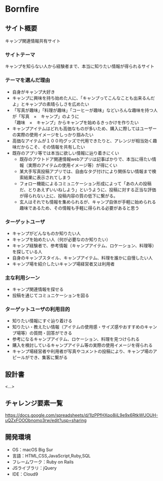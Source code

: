 # Bornfire

## サイト概要
キャンプ関連情報共有サイト

### サイトテーマ
キャンプを知らない人から経験者まで、本当に知りたい情報が得られるサイト

### テーマを選んだ理由
- 自身がキャンプ大好き
- キャンプに興味を持ち始めた人に、「キャンプってこんなことも出来るんだよ」とキャンプの素晴らしさを広めたい
- 「写真が趣味」「料理が趣味」「コーヒーが趣味」などいろんな趣味を持つ人が「写真　×　キャンプ」のように<br>「趣味　×　キャンプ」からキャンプを始めるきっかけを作りたい
- キャンプアイテムはどれも高価なものが多いため、購入に際してはユーザーの実際の使用イメージをしっかり掴みたい
- 高価なアイテムが１００均グッズで代用できたりと、アレンジが相当効く趣味だからこそ、その情報を共有したい
- 既存のアプリ等では本当に欲しい情報に辿り着きにくい
  - 既存のアウトドア関連情報webアプリは記事ばかりで、本当に得たい情報（実際のアイテムの使用イメージ等）が得にくい
  - 某大手写真投稿アプリでは、自由なタグ付けにより関係ない情報まで検索結果に表示されてしまう
  - フォロー機能によるコミュニケーション形成によって「あの人の投稿だ、とりあえずいいねしよう」というように、投稿に対する正当な評価が得られない上に、投稿内容の質の低下に繋がる。
  - 玄人はそれでも情報を集められるが、キャンプ自体が手軽に始められる趣味であるため、その情報も手軽に得られる必要があると思う

### ターゲットユーザ
- キャンプがどんなものか知りたい人
- キャンプを始めたい人（何が必要なのか知りたい）
- キャンプ経験者で、参考情報（キャンプアイテム、ロケーション、料理等）を探している人
- 自身のキャンプスタイル、キャンプアイテム、料理を誰かに自慢したい人
- キャンプ場を紹介したいキャンプ場経営者又は利用者

### 主な利用シーン
- キャンプ関連情報を探せる
- 投稿を通じてコミュニケーションを図る

### ターゲットユーザの利用目的	
- 知りたい情報にすぐ辿り着ける
- 知りたい・教えたい情報（アイテムの使用感・サイズ感やおすすめのキャンプ場等）の質問・回答ができる
- 参考になるキャンプアイテム、ロケーション、料理を見つけられる
- 購入を検討しているキャンプアイテム等の実際の使用イメージを得られる
- キャンプ場経営者や利用者が写真やコメントの投稿により、キャンプ場のアピールができ、集客に繋がる

## 設計書
<...>

## チャレンジ要素一覧
<https://docs.google.com/spreadsheets/d/1lzPPfHXpo8iiL9e9x6RtkWUOUH-uQZxFOOObnomo3rw/edit?usp=sharing>

## 開発環境
- OS：macOS Big Sur
- 言語：HTML,CSS,JavaScript,Ruby,SQL
- フレームワーク：Ruby on Rails
- JSライブラリ：jQuery
- IDE：Cloud9
